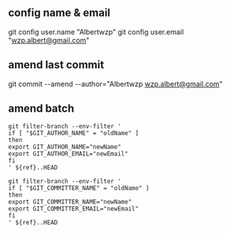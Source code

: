 ## config name & email
git config user.name "Albertwzp"
git config user.email "wzp.albert@gmail.com"

## amend last commit
git commit --amend --author="Albertwzp <wzp.albert@gmail.com>"

## amend batch
```shell
git filter-branch --env-filter '
if [ "$GIT_AUTHOR_NAME" = "oldName" ]
then
export GIT_AUTHOR_NAME="newName"
export GIT_AUTHOR_EMAIL="newEmail"
fi
' ${ref}..HEAD

git filter-branch --env-filter '
if [ "$GIT_COMMITTER_NAME" = "oldName" ]
then
export GIT_COMMITTER_NAME="newName"
export GIT_COMMITTER_EMAIL="newEmail"
fi
' ${ref}..HEAD
```
